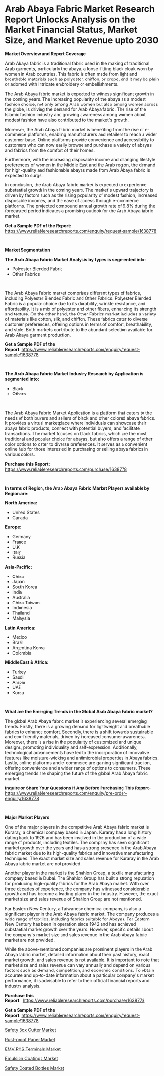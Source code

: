 <p><h1>Arab Abaya Fabric Market Research Report Unlocks Analysis on the Market Financial Status, Market Size, and Market Revenue upto 2030</h1></p><p><strong>Market Overview and Report Coverage</strong></p>
<p><p>Arab Abaya fabric is a traditional fabric used in the making of traditional Arab garments, particularly the abaya, a loose-fitting black cloak worn by women in Arab countries. This fabric is often made from light and breathable materials such as polyester, chiffon, or crepe, and it may be plain or adorned with intricate embroidery or embellishments.</p><p>The Arab Abaya fabric market is expected to witness significant growth in the coming years. The increasing popularity of the abaya as a modest fashion choice, not only among Arab women but also among women across the globe, is driving the demand for Arab Abaya fabric. The rise of the Islamic fashion industry and growing awareness among women about modest fashion have also contributed to the market's growth.</p><p>Moreover, the Arab Abaya fabric market is benefiting from the rise of e-commerce platforms, enabling manufacturers and retailers to reach a wider customer base. Online platforms provide convenience and accessibility to customers who can now easily browse and purchase a variety of abayas and fabrics from the comfort of their homes.</p><p>Furthermore, with the increasing disposable income and changing lifestyle preferences of women in the Middle East and the Arab region, the demand for high-quality and fashionable abayas made from Arab Abaya fabric is expected to surge.</p><p>In conclusion, the Arab Abaya fabric market is expected to experience substantial growth in the coming years. The market's upward trajectory is driven by factors such as the rising popularity of modest fashion, increased disposable incomes, and the ease of access through e-commerce platforms. The projected compound annual growth rate of 9.8% during the forecasted period indicates a promising outlook for the Arab Abaya fabric market.</p></p>
<p><strong>Get a Sample PDF of the Report:</strong> <a href="https://www.reliableresearchreports.com/enquiry/request-sample/1638778">https://www.reliableresearchreports.com/enquiry/request-sample/1638778</a></p>
<p>&nbsp;</p>
<p><strong>Market Segmentation</strong></p>
<p><strong>The Arab Abaya Fabric Market Analysis by types is segmented into:</strong></p>
<p><ul><li>Polyester Blended Fabric</li><li>Other Fabrics</li></ul></p>
<p>&nbsp;</p>
<p><p>The Arab Abaya Fabric market comprises different types of fabrics, including Polyester Blended Fabric and Other Fabrics. Polyester Blended Fabric is a popular choice due to its durability, wrinkle resistance, and affordability. It is a mix of polyester and other fibers, enhancing its strength and texture. On the other hand, the Other Fabrics market includes a variety of materials like cotton, silk, and chiffon. These fabrics cater to diverse customer preferences, offering options in terms of comfort, breathability, and style. Both markets contribute to the abundant selection available for Arab Abaya garment production.</p></p>
<p><strong>Get a Sample PDF of the Report:</strong>&nbsp;<a href="https://www.reliableresearchreports.com/enquiry/request-sample/1638778">https://www.reliableresearchreports.com/enquiry/request-sample/1638778</a></p>
<p>&nbsp;</p>
<p><strong>The Arab Abaya Fabric Market Industry Research by Application is segmented into:</strong></p>
<p><ul><li>Black</li><li>Others</li></ul></p>
<p>&nbsp;</p>
<p><p>The Arab Abaya Fabric Market Application is a platform that caters to the needs of both buyers and sellers of black and other colored abaya fabrics. It provides a virtual marketplace where individuals can showcase their abaya fabric products, connect with potential buyers, and facilitate transactions. The market focuses on black fabrics, which are the most traditional and popular choice for abayas, but also offers a range of other color options to cater to diverse preferences. It serves as a convenient online hub for those interested in purchasing or selling abaya fabrics in various colors.</p></p>
<p><strong>Purchase this Report:</strong>&nbsp; <a href="https://www.reliableresearchreports.com/purchase/1638778">https://www.reliableresearchreports.com/purchase/1638778</a></p>
<p>&nbsp;</p>
<p><strong>In terms of Region, the Arab Abaya Fabric Market Players available by Region are:</strong></p>
<p>
    <p> <strong> North America: </strong>
        <ul>
            <li>United States</li>
            <li>Canada</li>
        </ul>
        </p> 
    <p> <strong> Europe: </strong>
        <ul>
            <li>Germany</li>
            <li>France</li>
            <li>U.K.</li>
            <li>Italy</li>
            <li>Russia</li>
        </ul>
        </p> 
    <p> <strong> Asia-Pacific: </strong>
        <ul>
            <li>China</li>
            <li>Japan</li>
            <li>South Korea</li>
            <li>India</li>
            <li>Australia</li>
            <li>China Taiwan</li>
            <li>Indonesia</li>
            <li>Thailand</li>
            <li>Malaysia</li>
        </ul>
        </p> 
    <p> <strong> Latin America: </strong>
        <ul>
            <li>Mexico</li>
            <li>Brazil</li>
            <li>Argentina Korea</li>
            <li>Colombia</li>
        </ul>
        </p> 
    <p> <strong> Middle East & Africa: </strong>
        <ul>
            <li>Turkey</li>
            <li>Saudi</li>
            <li>Arabia</li>
            <li>UAE</li>
            <li>Korea</li>
        </ul>
    </p>
    </p>
<p>&nbsp;</p>
<p><strong>What are the Emerging Trends in the Global Arab Abaya Fabric market?</strong></p>
<p><p>The global Arab Abaya fabric market is experiencing several emerging trends. Firstly, there is a growing demand for lightweight and breathable fabrics to enhance comfort. Secondly, there is a shift towards sustainable and eco-friendly materials, driven by increased consumer awareness. Moreover, there is a rise in the popularity of customized and unique designs, promoting individuality and self-expression. Additionally, technological advancements have led to the incorporation of innovative features like moisture-wicking and antimicrobial properties in Abaya fabrics. Lastly, online platforms and e-commerce are gaining significant traction, offering convenience and a wider range of options to consumers. These emerging trends are shaping the future of the global Arab Abaya fabric market.</p></p>
<p><strong>Inquire or Share Your Questions If Any Before Purchasing This Report</strong>- <a href="https://www.reliableresearchreports.com/enquiry/pre-order-enquiry/1638778">https://www.reliableresearchreports.com/enquiry/pre-order-enquiry/1638778</a></p>
<p>&nbsp;</p>
<p><strong>Major Market Players</strong></p>
<p><p>One of the major players in the competitive Arab Abaya fabric market is Kuraray, a chemical company based in Japan. Kuraray has a long history dating back to 1926 and has been involved in the production of a wide range of products, including textiles. The company has seen significant market growth over the years and has a strong presence in the Arab Abaya fabric market due to its high-quality fabrics and innovative manufacturing techniques. The exact market size and sales revenue for Kuraray in the Arab Abaya fabric market are not provided.</p><p>Another player in the market is the Shahlon Group, a textile manufacturing company based in Dubai. The Shahlon Group has built a strong reputation for producing high-quality fabrics for the Arab Abaya market. With over three decades of experience, the company has witnessed considerable growth and has become a leading player in the industry. However, the exact market size and sales revenue of Shahlon Group are not mentioned.</p><p>Far Eastern New Century, a Taiwanese chemical company, is also a significant player in the Arab Abaya fabric market. The company produces a wide range of textiles, including fabrics suitable for Abayas. Far Eastern New Century has been in operation since 1942 and has achieved substantial market growth over the years. However, specific details about the company's market size and sales revenue in the Arab Abaya fabric market are not provided.</p><p>While the above-mentioned companies are prominent players in the Arab Abaya fabric market, detailed information about their past history, exact market growth, and sales revenue is not available. It is important to note that market size and sales revenue can vary annually and depend on various factors such as demand, competition, and economic conditions. To obtain accurate and up-to-date information about a particular company's market performance, it is advisable to refer to their official financial reports and industry analysis.</p></p>
<p><strong>Purchase this Report:</strong>&nbsp;&nbsp;<a href="https://www.reliableresearchreports.com/purchase/1638778">https://www.reliableresearchreports.com/purchase/1638778</a></p>
<p></p>
<p><strong>Get a Sample PDF of the Report:</strong>&nbsp;<a href="https://www.reliableresearchreports.com/enquiry/request-sample/1638778">https://www.reliableresearchreports.com/enquiry/request-sample/1638778</a></p>
<p><p><a href="https://www.linkedin.com/pulse/safety-box-cutter-market-insights-players-forecast-till/">Safety Box Cutter Market</a></p><p><a href="https://www.linkedin.com/pulse/rust-proof-paper-market-insights-players/">Rust-proof Paper Market</a></p><p><a href="https://medium.com/@hotspotvendor/emv-pos-terminals-market-size-growth-forecast-2023-2030-3cc380fc7583">EMV POS Terminals Market</a></p><p><a href="https://medium.com/@earn.only.flood/emulsion-coatings-market-size-growth-forecast-2023-2030-e4eee694b21d">Emulsion Coatings Market</a></p><p><a href="https://www.linkedin.com/pulse/safety-coated-bottles-market-size-share-amp-trends-analysis/">Safety Coated Bottles Market</a></p></p>